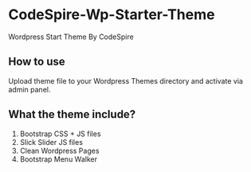 # CodeSpire-Wp-Starter-Theme

Wordpress Start Theme By CodeSpire

## How to use

Upload theme file to your Wordpress Themes directory and activate via admin panel.

## What the theme include?

1) Bootstrap CSS + JS files
2) Slick Slider JS files
3) Clean Wordpress Pages
4) Bootstrap Menu Walker
